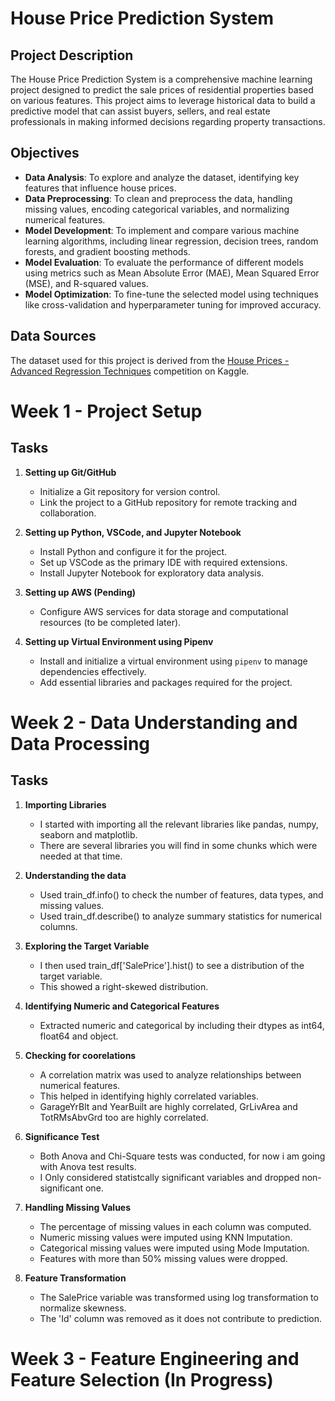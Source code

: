 # House Price Prediction System

## Project Description
The House Price Prediction System is a comprehensive machine learning project designed to predict the sale prices of residential properties based on various features. This project aims to leverage historical data to build a predictive model that can assist buyers, sellers, and real estate professionals in making informed decisions regarding property transactions.

## Objectives
- **Data Analysis**: To explore and analyze the dataset, identifying key features that influence house prices.
- **Data Preprocessing**: To clean and preprocess the data, handling missing values, encoding categorical variables, and normalizing numerical features.
- **Model Development**: To implement and compare various machine learning algorithms, including linear regression, decision trees, random forests, and gradient boosting methods.
- **Model Evaluation**: To evaluate the performance of different models using metrics such as Mean Absolute Error (MAE), Mean Squared Error (MSE), and R-squared values.
- **Model Optimization**: To fine-tune the selected model using techniques like cross-validation and hyperparameter tuning for improved accuracy.

## Data Sources
The dataset used for this project is derived from the [House Prices - Advanced Regression Techniques](https://www.kaggle.com/competitions/house-prices-advanced-regression-techniques/overview) competition on Kaggle.

# Week 1 - Project Setup

## Tasks
1. **Setting up Git/GitHub**  
   - Initialize a Git repository for version control.
   - Link the project to a GitHub repository for remote tracking and collaboration.

2. **Setting up Python, VSCode, and Jupyter Notebook**  
   - Install Python and configure it for the project.  
   - Set up VSCode as the primary IDE with required extensions.  
   - Install Jupyter Notebook for exploratory data analysis.

3. **Setting up AWS (Pending)**  
   - Configure AWS services for data storage and computational resources (to be completed later).

4. **Setting up Virtual Environment using Pipenv**  
   - Install and initialize a virtual environment using `pipenv` to manage dependencies effectively.  
   - Add essential libraries and packages required for the project.

# Week 2 - Data Understanding and Data Processing

## Tasks

1. **Importing Libraries**
   - I started with importing all the relevant libraries like pandas, numpy, seaborn and matplotlib.
   - There are several libraries you will find in some chunks which were needed at that time.

2. **Understanding the data**
   - Used train_df.info() to check the number of features, data types, and missing values.
   - Used train_df.describe() to analyze summary statistics for numerical columns.

3. **Exploring the Target Variable**
   - I then used train_df['SalePrice'].hist() to see a distribution of the target variable.
   - This showed a right-skewed distribution.

4. **Identifying Numeric and Categorical Features**
   - Extracted numeric and categorical by including their dtypes as int64, float64 and object.

5. **Checking for coorelations**
   - A correlation matrix was used to analyze relationships between numerical features.
   - This helped in identifying highly correlated variables.
   - GarageYrBlt and YearBuilt are highly correlated, GrLivArea and TotRMsAbvGrd too are highly correlated.

6. **Significance Test**
   - Both Anova and Chi-Square tests was conducted, for now i am going with Anova test results.
   - I Only considered statistcally significant variables and dropped non-significant one. 

7. **Handling Missing Values**
   - The percentage of missing values in each column was computed.
   - Numeric missing values were imputed using KNN Imputation.
   - Categorical missing values were imputed using Mode Imputation. 
   - Features with more than 50% missing values were dropped.

8. **Feature Transformation**
   - The SalePrice variable was transformed using log transformation to normalize skewness.
   - The 'Id' column was removed as it does not contribute to prediction.

# Week 3 - Feature Engineering and Feature Selection (In Progress)